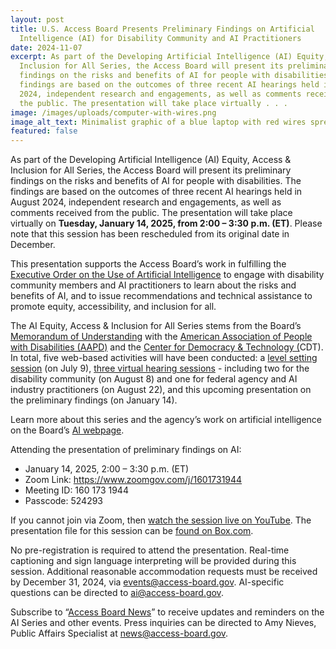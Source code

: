 ```yaml
---
layout: post
title: U.S. Access Board Presents Preliminary Findings on Artificial
  Intelligence (AI) for Disability Community and AI Practitioners
date: 2024-11-07
excerpt: As part of the Developing Artificial Intelligence (AI) Equity, Access &
  Inclusion for All Series, the Access Board will present its preliminary
  findings on the risks and benefits of AI for people with disabilities. The
  findings are based on the outcomes of three recent AI hearings held in August
  2024, independent research and engagements, as well as comments received from
  the public. The presentation will take place virtually . . .
image: /images/uploads/computer-with-wires.png
image_alt_text: Minimalist graphic of a blue laptop with red wires spreading outwards from it.
featured: false
---
```

As part of the Developing Artificial Intelligence (AI) Equity, Access & Inclusion for All Series, the Access Board will present its preliminary findings on the risks and benefits of AI for people with disabilities. The findings are based on the outcomes of three recent AI hearings held in August 2024, independent research and engagements, as well as comments received from the public. The presentation will take place virtually on **Tuesday, January 14, 2025, from 2:00 – 3:30 p.m. (ET)**. Please note that this session has been rescheduled from its original date in December.

This presentation supports the Access Board’s work in fulfilling the [Executive Order on the Use of Artificial Intelligence](https://www.whitehouse.gov/briefing-room/presidential-actions/2023/10/30/executive-order-on-the-safe-secure-and-trustworthy-development-and-use-of-artificial-intelligence/) to engage with disability community members and AI practitioners to learn about the risks and benefits of AI, and to issue recommendations and technical assistance to promote equity, accessibility, and inclusion for all.  

The AI Equity, Access & Inclusion for All Series stems from the Board’s [Memorandum of Understanding](https://www.access-board.gov/news/2024/05/15/u-s-access-board-holds-signing-of-artificial-intelligence-memorandum-of-understanding-with-disability-and-technology-partners/) with the [American Association of People with Disabilities (AAPD)](https://www.aapd.com/) and the [Center for Democracy & Technology (](https://cdt.org/)CDT). In total, five web-based activities will have been conducted: a [level setting session](https://www.access-board.gov/news/2024/06/27/developing-artificial-intelligence-ai-equity-access-inclusion-for-all-series-launch/) (on July 9), [three virtual hearing sessions](https://www.access-board.gov/news/2024/07/09/u-s-access-board-holds-hearings-on-artificial-intelligence-ai-for-disability-community-and-ai-practitioners/) - including two for the disability community (on August 8) and one for federal agency and AI industry practitioners (on August 22), and this upcoming presentation on the preliminary findings (on January 14). 

Learn more about this series and the agency’s work on artificial intelligence on the Board’s [AI webpage](https://www.access-board.gov/ai/). 

Attending the presentation of preliminary findings on AI: 

* January 14, 2025, 2:00 – 3:30 p.m. (ET) 
* Zoom Link: <https://www.zoomgov.com/j/1601731944> 
* Meeting ID: 160 173 1944 
* Passcode: 524293

If you cannot join via Zoom, then [watch the session live on YouTube](https://www.youtube.com/watch?v=6QJ5w3fVA8w). The presentation file for this session can be [found on Box.com](https://usa-accessboard.box.com/s/hgdrseyq4u40ucn9xngdzsdmge6lql56).

No pre-registration is required to attend the presentation. Real-time captioning and sign language interpreting will be provided during this session. Additional reasonable accommodation requests must be received by December 31, 2024, via [events@access-board.gov](mailto:events@access-board.gov). AI-specific questions can be directed to [ai@access-board.gov](mailto:ai@access-board.gov). 

Subscribe to “[Access Board News](https://public.govdelivery.com/accounts/USACCESS/subscriber/qualify?commit=Subscribe&topic_id=USACCESS_1)” to receive updates and reminders on the AI Series and other events. Press inquiries can be directed to Amy Nieves, Public Affairs Specialist at [news@access-board.gov](mailto:News@access-board.gov).
